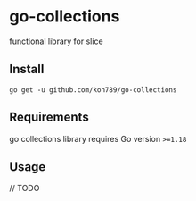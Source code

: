 # go-collections

functional library for slice

## Install

```
go get -u github.com/koh789/go-collections
```

## Requirements

go collections library requires Go version `>=1.18`


## Usage

// TODO 
